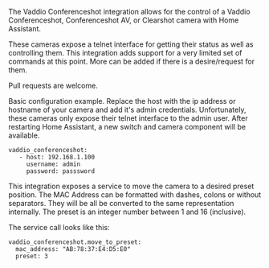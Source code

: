 The Vaddio Conferenceshot integration allows for the control of a Vaddio Conferenceshot, Conferenceshot AV, or Clearshot camera with Home Assistant.

These cameras expose a telnet interface for getting their status as well as controlling them. This integration adds support for a very limited set of commands at this point. More can be added if there is a desire/request for them.

Pull requests are welcome.

Basic configuration example. Replace the host with the ip address or hostname of your camera and add it's admin credentials. Unfortunately, these cameras only expose their telnet interface to the admin user. After restarting Home Assistant, a new switch and camera component will be available.

```
vaddio_conferenceshot:
   - host: 192.168.1.100
     username: admin
     password: passsword
```

This integration exposes a service to move the camera to a desired preset position. The MAC Address can be formatted with dashes, colons or without separators. They will be all be converted to the same representation internally. The preset is an integer number between 1 and 16 (inclusive).

The service call looks like this:

```
vaddio_conferenceshot.move_to_preset:
  mac_address: "AB:78:37:E4:D5:E0"
  preset: 3
```
